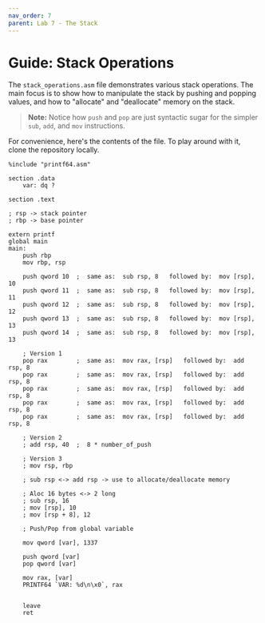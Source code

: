```yaml
---
nav_order: 7
parent: Lab 7 - The Stack
---
```


# Guide: Stack Operations

The `stack_operations.asm` file demonstrates various stack operations.
The main focus is to show how to manipulate the stack by pushing and popping values, and how to "allocate" and "deallocate" memory on the stack.

> **Note:** Notice how `push` and `pop` are just syntactic sugar for the simpler `sub`, `add`, and `mov` instructions.

For convenience, here's the contents of the file.
To play around with it, clone the repository locally.

```assembly
%include "printf64.asm"

section .data
    var: dq ?

section .text

; rsp -> stack pointer
; rbp -> base pointer

extern printf
global main
main:
    push rbp
    mov rbp, rsp

    push qword 10  ;  same as:  sub rsp, 8   followed by:  mov [rsp], 10
    push qword 11  ;  same as:  sub rsp, 8   followed by:  mov [rsp], 11
    push qword 12  ;  same as:  sub rsp, 8   followed by:  mov [rsp], 12
    push qword 13  ;  same as:  sub rsp, 8   followed by:  mov [rsp], 13
    push qword 14  ;  same as:  sub rsp, 8   followed by:  mov [rsp], 13

    ; Version 1
    pop rax        ;  same as:  mov rax, [rsp]   followed by:  add rsp, 8
    pop rax        ;  same as:  mov rax, [rsp]   followed by:  add rsp, 8
    pop rax        ;  same as:  mov rax, [rsp]   followed by:  add rsp, 8
    pop rax        ;  same as:  mov rax, [rsp]   followed by:  add rsp, 8
    pop rax        ;  same as:  mov rax, [rsp]   followed by:  add rsp, 8

    ; Version 2
    ; add rsp, 40  ;  8 * number_of_push

    ; Version 3
    ; mov rsp, rbp

    ; sub rsp <-> add rsp -> use to allocate/deallocate memory

    ; Aloc 16 bytes <-> 2 long
    ; sub rsp, 16
    ; mov [rsp], 10
    ; mov [rsp + 8], 12

    ; Push/Pop from global variable

    mov qword [var], 1337

    push qword [var]
    pop qword [var]

    mov rax, [var]
    PRINTF64 `VAR: %d\n\x0`, rax


    leave
    ret
```
